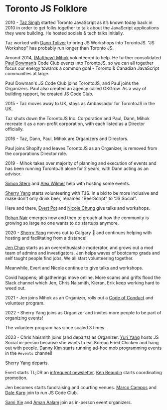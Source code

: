 # Toronto JS Folklore

2010 - [Taz Singh](https://twitter.com/tazsingh) started Toronto JavaScript as it’s known today back in 2010 in order to get folks together to talk about the JavaScript applications they were building. He hosted socials & tech talks initially.

Taz worked with [Dann Toliver](https://danntoliver.com/) to bring JS Workshops into TorontoJS. "JS Workshop" has probably run longer than Toronto JS.

Around 2014, [(Matthew) Mihok](https://twitter.com/matthewmihok) volunteered to help.
He further consolidated [Paul Dowman](https://www.pauldowman.com/)’s Code Club events into TorontoJS, so we can all together focus our energy towards a common goal - Toronto & Canadian JavaScript communities at large.

Paul Dowman's JS Code Club joins TorontoJS, and Paul joins the Organizers. Paul also created an agency called OKGrow. As a way of building rapport, he created JS Code Club.

2015 - Taz moves away to UK, stays as Ambassador for TorontoJS in the UK.

Taz shuts down the TorontoJS Inc. Corporation and Paul, Dann, Mihok recreate it as a non-profit corporation, with each listed as a Director officially.

2016 - Taz, Dann, Paul, Mihok are Organizers and Directors.

Paul joins Shopify and leaves TorontoJS as an Organizer, is removed from the corporations Director role.

2019 - Mihok takes over majority of planning and execution of events and has been running TorontoJS alone for 2 years, with Dann acting as an advisor.

[Simon Stern](https://www.linkedin.com/in/simon-stern-2a04538b) and [Alex Wilmer](https://www.linkedin.com/in/alex-wilmer/) help with hosting some events.

[Sherry Yang](https://5hel2l2y.github.io/) starts volunteering with TJS. In a bid to be more inclusive and make don't only drink beer, renames "BeerScript" to “JS Social”.

Here and there, [Evert Pot](https://evertpot.com/) and [Nicole Chung](https://www.linkedin.com/in/nicole-chung-6b06b33/) give talks and workshops.

[Rohan Nair](https://www.linkedin.com/in/rohannair10/) emerges now and then to grouch at how the community is growing so large no one wants to do startups anymore.

2020 - [Sherry Yang](https://5hel2l2y.github.io/) moves out to Calgary 🥲 and continues helping with hosting and facilitating from a distance!

[Jen Chan](https://jenchan.biz/) starts as an overenthusiastic moderator, and grows out a mod team of admins and investigators. Jen helps waves of bootcamp grads and self taught people find jobs. We all start volunteering together.

Meanwhile, Evert and Nicole continue to give talks and workshops.

Covid happens; all gatherings move online. More scams and grifts flood the Slack channel which Jen, Chris Naismith, Kieran, Erik keep working hard to weed out.

2021 - Jen joins Mihok as an Organizer, rolls out a [Code of Conduct](https://torontojs.com/p/code_of_conduct) and volunteer program.

2022 - Sherry Yang joins as Organizer and invites more people to be part of organizing events!

The volunteer program has since scaled 3 times.

2023 - Chris Naismith joins (and departs) as Organizer. [Yuri Yang](https://yuriyang.com) hosts JS Social in-person because she wants to eat Korean Fried Chicken and hang out with people.
[Danny Kim](https://www.linkedin.com/in/0916dhkim/) starts running ad-hoc mob programming events in the `#events` channel!

Sherry Yang departs.

Evert starts TL;DR an [infrequent newsletter](https://tldr.torontojs.com/). [Ken Beaudin](https://www.biodrop.io/kbventures) starts coordinating promotion.

Jen becomes starts fundraising and courting venues. [Marco Campos](https://madcampos.dev/) and [Dale Karp](https://dale.io/) join to run JS Code Club.

[Sami Xie](https://www.linkedin.com/in/sami-xie-91bb4814a) and [Aman Aalam](https://www.linkedin.com/in/amanaalam/) join as in-person event organizers.
